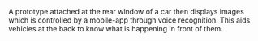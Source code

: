 A prototype attached at the rear window of a car then displays images which is controlled by a mobile-app through voice recognition. This aids vehicles at the back to know what is happening in front of them.
